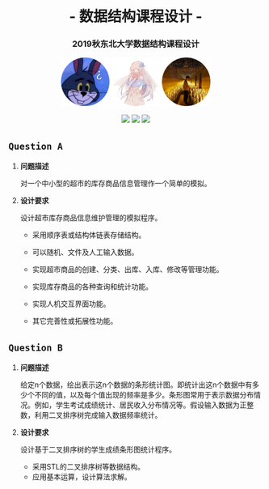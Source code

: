 <h1 align="center">- 数据结构课程设计 -</h1>
<h3 align="center">2019秋东北大学数据结构课程设计</h4>
<p align="center">
<img src="./Portrait/circle_portrait_1.png" width="96">
<img src="./Portrait/circle_portrait_2.png" width="96">
<img src="./Portrait/circle_portrait_3.png" width="96">
</p>
<p align="center">
<img src="https://img.shields.io/badge/language-c++-blue.svg?longCache=true&style=for-the-badge">
<img src="https://img.shields.io/badge/license-MIT-orange.svg?longCache=true&style=for-the-badge">
<img src="https://img.shields.io/badge/status-day_6-red.svg?longCache=true&style=for-the-badge">
</p>



## `Question A`

1. **问题描述**

   对一个中小型的超市的库存商品信息管理作一个简单的模拟。

2. **设计要求**

   设计超市库存商品信息维护管理的模拟程序。

   + 采用顺序表或结构体链表存储结构。

   + 可以随机、文件及人工输入数据。

   + 实现超市商品的创建、分类、出库、入库、修改等管理功能。

   + 实现库存商品的各种查询和统计功能。

   + 实现人机交互界面功能。

   + 其它完善性或拓展性功能。

## `Question B`

   1. **问题描述**

      给定n个数据，绘出表示这n个数据的条形统计图。即统计出这n个数据中有多少个不同的值，以及每个值出现的频率是多少。条形图常用于表示数据分布情况。例如，学生考试成绩统计、居民收入分布情况等。假设输入数据为正整数，利用二叉排序树完成输入数据频率统计。

   2. **设计要求**

      设计基于二叉排序树的学生成绩条形图统计程序。

      + 采用STL的二叉排序树等数据结构。
      + 应用基本运算，设计算法求解。
